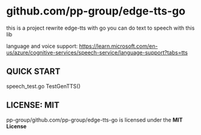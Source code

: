 # github.com/pp-group/edge-tts-go
this is a project rewrite edge-tts with go
you can do text to speech with this lib

language and voice support: https://learn.microsoft.com/en-us/azure/cognitive-services/speech-service/language-support?tabs=tts

## QUICK START
speech_test.go TestGenTTS()

## LICENSE: MIT
pp-group/github.com/pp-group/edge-tts-go is licensed under the **MIT License**
